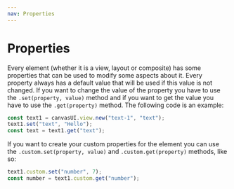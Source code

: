 ```yaml
---
nav: Properties
---
```


# Properties

Every element (whether it is a view, layout or composite) has some properties that can be used to modify some aspects about it. Every property always has a default value that will be used if this value is not changed. If you want to change the value of the property you have to use the `.set(property, value)` method and if you want to get the value you have to use the `.get(property)` method. The following code is an example:

```javascript
const text1 = canvasUI.view.new("text-1", "text");
text1.set("text", "Hello");
const text = text1.get("text");
```

If you want to create your custom properties for the element you can use the `.custom.set(property, value)` and `.custom.get(property)` methods, like so:

```javascript
text1.custom.set("number", 7);
const number = text1.custom.get("number");
```
